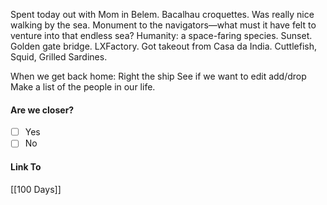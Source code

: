 Spent today out with Mom in Belem. Bacalhau croquettes. Was really nice walking by the sea. Monument to the navigators—what must it have felt to venture into that endless sea? Humanity: a space-faring species. Sunset. Golden gate bridge. LXFactory. Got takeout from Casa da India. Cuttlefish, Squid, Grilled Sardines.

When we get back home:
Right the ship
See if we want to edit add/drop
Make a list of the people in our life.
#### Are we closer?
- [ ] Yes
- [ ] No
#### Link To
[[100 Days]]
